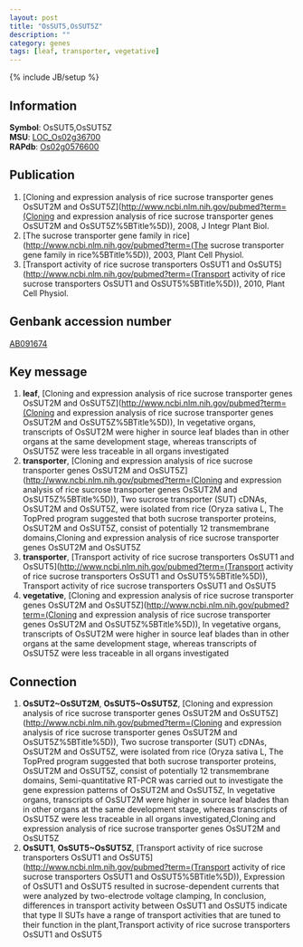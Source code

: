 ```yaml
---
layout: post
title: "OsSUT5,OsSUT5Z"
description: ""
category: genes
tags: [leaf, transporter, vegetative]
---
```

{% include JB/setup %}

## Information
__Symbol__: OsSUT5,OsSUT5Z  
__MSU__: [LOC_Os02g36700](http://rice.plantbiology.msu.edu/cgi-bin/ORF_infopage.cgi?orf=LOC_Os02g36700)  
__RAPdb__: [Os02g0576600](http://rapdb.dna.affrc.go.jp/viewer/gbrowse_details/irgsp1?name=Os02g0576600)  

## Publication
1. [Cloning and expression analysis of rice sucrose transporter genes OsSUT2M and OsSUT5Z](http://www.ncbi.nlm.nih.gov/pubmed?term=(Cloning and expression analysis of rice sucrose transporter genes OsSUT2M and OsSUT5Z%5BTitle%5D)), 2008, J Integr Plant Biol.
2. [The sucrose transporter gene family in rice](http://www.ncbi.nlm.nih.gov/pubmed?term=(The sucrose transporter gene family in rice%5BTitle%5D)), 2003, Plant Cell Physiol.
3. [Transport activity of rice sucrose transporters OsSUT1 and OsSUT5](http://www.ncbi.nlm.nih.gov/pubmed?term=(Transport activity of rice sucrose transporters OsSUT1 and OsSUT5%5BTitle%5D)), 2010, Plant Cell Physiol.

## Genbank accession number
[AB091674](http://www.ncbi.nlm.nih.gov/nuccore/AB091674)

## Key message
1. __leaf__, [Cloning and expression analysis of rice sucrose transporter genes OsSUT2M and OsSUT5Z](http://www.ncbi.nlm.nih.gov/pubmed?term=(Cloning and expression analysis of rice sucrose transporter genes OsSUT2M and OsSUT5Z%5BTitle%5D)),  In vegetative organs, transcripts of OsSUT2M were higher in source leaf blades than in other organs at the same development stage, whereas transcripts of OsSUT5Z were less traceable in all organs investigated
2. __transporter__, [Cloning and expression analysis of rice sucrose transporter genes OsSUT2M and OsSUT5Z](http://www.ncbi.nlm.nih.gov/pubmed?term=(Cloning and expression analysis of rice sucrose transporter genes OsSUT2M and OsSUT5Z%5BTitle%5D)), Two sucrose transporter (SUT) cDNAs, OsSUT2M and OsSUT5Z, were isolated from rice (Oryza sativa L, The TopPred program suggested that both sucrose transporter proteins, OsSUT2M and OsSUT5Z, consist of potentially 12 transmembrane domains,Cloning and expression analysis of rice sucrose transporter genes OsSUT2M and OsSUT5Z
3. __transporter__, [Transport activity of rice sucrose transporters OsSUT1 and OsSUT5](http://www.ncbi.nlm.nih.gov/pubmed?term=(Transport activity of rice sucrose transporters OsSUT1 and OsSUT5%5BTitle%5D)), Transport activity of rice sucrose transporters OsSUT1 and OsSUT5
4. __vegetative__, [Cloning and expression analysis of rice sucrose transporter genes OsSUT2M and OsSUT5Z](http://www.ncbi.nlm.nih.gov/pubmed?term=(Cloning and expression analysis of rice sucrose transporter genes OsSUT2M and OsSUT5Z%5BTitle%5D)),  In vegetative organs, transcripts of OsSUT2M were higher in source leaf blades than in other organs at the same development stage, whereas transcripts of OsSUT5Z were less traceable in all organs investigated

## Connection
1. __OsSUT2~OsSUT2M__, __OsSUT5~OsSUT5Z__, [Cloning and expression analysis of rice sucrose transporter genes OsSUT2M and OsSUT5Z](http://www.ncbi.nlm.nih.gov/pubmed?term=(Cloning and expression analysis of rice sucrose transporter genes OsSUT2M and OsSUT5Z%5BTitle%5D)), Two sucrose transporter (SUT) cDNAs, OsSUT2M and OsSUT5Z, were isolated from rice (Oryza sativa L, The TopPred program suggested that both sucrose transporter proteins, OsSUT2M and OsSUT5Z, consist of potentially 12 transmembrane domains, Semi-quantitative RT-PCR was carried out to investigate the gene expression patterns of OsSUT2M and OsSUT5Z, In vegetative organs, transcripts of OsSUT2M were higher in source leaf blades than in other organs at the same development stage, whereas transcripts of OsSUT5Z were less traceable in all organs investigated,Cloning and expression analysis of rice sucrose transporter genes OsSUT2M and OsSUT5Z
2. __OsSUT1__, __OsSUT5~OsSUT5Z__, [Transport activity of rice sucrose transporters OsSUT1 and OsSUT5](http://www.ncbi.nlm.nih.gov/pubmed?term=(Transport activity of rice sucrose transporters OsSUT1 and OsSUT5%5BTitle%5D)),  Expression of OsSUT1 and OsSUT5 resulted in sucrose-dependent currents that were analyzed by two-electrode voltage clamping, In conclusion, differences in transport activity between OsSUT1 and OsSUT5 indicate that type II SUTs have a range of transport activities that are tuned to their function in the plant,Transport activity of rice sucrose transporters OsSUT1 and OsSUT5


